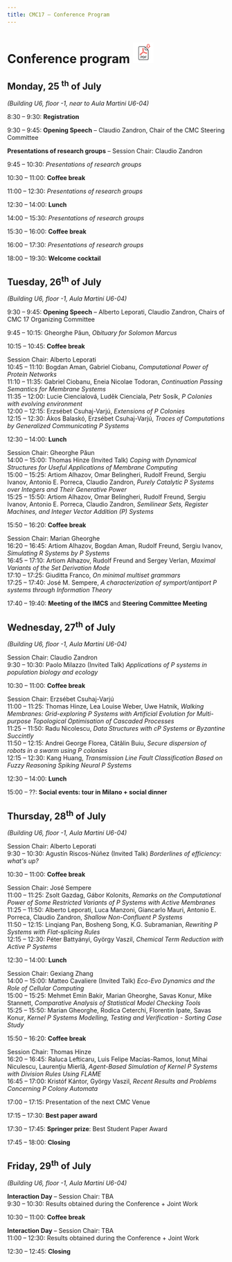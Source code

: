 ```yaml
---
title: CMC17 – Conference Program
---
```


Conference program [<img src="/media/pdf-icon.svg" alt="PDF format" height="48" width="48" class="pdf_icon">](/conference-program/CMC17-program.pdf)
================================================================================================================================================================

Monday, 25 <sup>th</sup> of July
--------------------------------

_(Building U6, floor -1, near to Aula Martini U6-04)_

8:30 – 9:30: __Registration__

9:30 – 9:45: __Opening Speech__ – Claudio Zandron, Chair of the CMC Steering Committee

__Presentations of research groups__ – Session Chair: Claudio Zandron

9:45 – 10:30: _Presentations of research groups_

10:30 – 11:00: __Coffee break__

11:00 – 12:30: _Presentations of research groups_

12:30 – 14:00: __Lunch__

14:00 – 15:30: _Presentations of research groups_

15:30 – 16:00: __Coffee break__

16:00 – 17:30: _Presentations of research groups_

18:00 – 19:30: __Welcome cocktail__

Tuesday, 26<sup>th</sup> of July
--------------------------------

_(Building U6, floor -1, Aula Martini U6-04)_

9:30 – 9:45: __Opening Speech__ – Alberto Leporati, Claudio Zandron, Chairs of CMC 17 Organizing Committee

9:45 – 10:15: Gheorghe Păun, _Obituary for Solomon Marcus_

10:15 – 10:45: __Coffee break__

Session Chair: Alberto Leporati<br>
10:45 – 11:10: Bogdan Aman, Gabriel Ciobanu, _Computational Power of Protein Networks_<br>
11:10 – 11:35: Gabriel Ciobanu, Eneia Nicolae Todoran, _Continuation Passing Semantics for Membrane Systems_<br>
11:35 – 12:00: Lucie Ciencialová, Luděk Cienciala, Petr Sosík, _P Colonies with evolving environment_<br>
12:00 – 12:15: Erzsébet Csuhaj-Varjú, _Extensions of P Colonies_<br>
12:15 – 12:30: Ákos Balaskó, Erzsébet Csuhaj-Varjú, _Traces of Computations by Generalized Communicating P Systems_<br>

12:30 – 14:00: __Lunch__

Session Chair: Gheorghe Păun<br>
14:00 – 15:00: Thomas Hinze (Invited Talk) _Coping with Dynamical Structures for Useful Applications of Membrane Computing_<br>
15:00 – 15:25: Artiom Alhazov, Omar Belingheri, Rudolf Freund, Sergiu Ivanov, Antonio E. Porreca, Claudio Zandron, _Purely Catalytic P Systems over Integers and Their Generative Power_<br>
15:25 – 15:50: Artiom Alhazov, Omar Belingheri, Rudolf Freund, Sergiu Ivanov, Antonio E. Porreca, Claudio Zandron, _Semilinear Sets, Register Machines, and Integer Vector Addition (P) Systems_<br>

15:50 – 16:20: __Coffee break__

Session Chair: Marian Gheorghe<br>
16:20 – 16:45: Artiom Alhazov, Bogdan Aman, Rudolf Freund, Sergiu Ivanov, _Simulating R Systems by P Systems_<br>
16:45 – 17:10: Artiom Alhazov, Rudolf Freund and Sergey Verlan, _Maximal Variants of the Set Derivation Mode_<br>
17:10 – 17:25: Giuditta Franco, _On minimal multiset grammars_<br>
17:25 – 17:40: José M. Sempere, _A characterization of symport/antiport P systems through Information Theory_<br>

17:40 – 19:40:  __Meeting of the IMCS__ and __Steering Committee Meeting__

Wednesday, 27<sup>th</sup> of July
----------------------------------

_(Building U6, floor -1, Aula Martini U6-04)_

Session Chair: Claudio Zandron<br>
9:30 – 10:30: Paolo Milazzo (Invited Talk) _Applications of P systems in population biology and ecology_<br>

10:30 – 11:00: __Coffee break__

Session Chair: Erzsébet Csuhaj-Varjú<br>
11:00 – 11:25: Thomas Hinze, Lea Louise Weber, Uwe Hatnik, _Walking Membranes: Grid-exploring P Systems with Artificial Evolution for Multi-purpose Topological Optimisation of Cascaded Processes_<br>
11:25 – 11:50: Radu Nicolescu, _Data Structures with cP Systems or Byzantine Succintly_<br>
11:50 – 12:15: Andrei George Florea, Cătălin Buiu, _Secure dispersion of robots in a swarm using P colonies_<br>
12:15 – 12:30: Kang Huang, _Transmission Line Fault Classification Based on Fuzzy Reasoning Spiking Neural P Systems_<br>

12:30 – 14:00: __Lunch__

15:00 – ??: __Social events: tour in Milano + social dinner__

Thursday, 28<sup>th</sup> of July
---------------------------------

_(Building U6, floor -1, Aula Martini U6-04)_

Session Chair: Alberto Leporati<br>
9:30 – 10:30: Agustín Riscos-Núñez (Invited Talk) _Borderlines of efficiency: what's up?_<br>

10:30 – 11:00: __Coffee break__

Session Chair: José Sempere<br>
11:00 – 11:25: Zsolt Gazdag, Gábor Kolonits, _Remarks on the Computational Power of Some Restricted Variants of P Systems with Active Membranes_<br>
11:25 – 11:50: Alberto Leporati, Luca Manzoni, Giancarlo Mauri, Antonio E. Porreca, Claudio Zandron, _Shallow Non-Confluent P Systems_<br>
11:50 – 12:15: Linqiang Pan, Bosheng Song, K.G. Subramanian, _Rewriting P Systems with Flat-splicing Rules_<br>
12:15 – 12:30: Péter Battyányi, György Vaszil, _Chemical Term Reduction with Active P Systems_<br>

12:30 – 14:00: __Lunch__

Session Chair: Gexiang Zhang<br>
14:00 – 15:00: Matteo Cavaliere (Invited Talk) _Eco-Evo Dynamics and the Role of Cellular Computing_<br>
15:00 – 15:25: Mehmet Emin Bakir, Marian Gheorghe, Savas Konur, Mike Stannett, _Comparative Analysis of Statistical Model Checking Tools_<br>
15:25 – 15:50: Marian Gheorghe, Rodica Ceterchi, Florentin Ipate, Savas Konur, _Kernel P Systems Modelling, Testing and Verification - Sorting Case Study_<br>

15:50 – 16:20: __Coffee break__

Session Chair: Thomas Hinze<br>
16:20 – 16:45: Raluca Lefticaru, Luis Felipe Macías-Ramos, Ionuţ Mihai Niculescu, Laurenţiu Mierlă, _Agent-Based Simulation of Kernel P Systems with Division Rules Using FLAME_<br>
16:45 – 17:00: Kristóf Kántor, György Vaszil, _Recent Results and Problems Concerning P Colony Automata_<br>

17:00 – 17:15: Presentation of the next CMC Venue

17:15 – 17:30: __Best paper award__

17:30 – 17:45: __Springer prize__: Best Student Paper Award

17:45 – 18:00: __Closing__

Friday, 29<sup>th</sup> of July
-------------------------------

_(Building U6, floor -1, Aula Martini U6-04)_

__Interaction Day__ – Session Chair: TBA<br>
9:30 – 10:30: Results obtained during the Conference + Joint Work

10:30 – 11:00: __Coffee break__

__Interaction Day__ – Session Chair: TBA<br>
11:00 – 12:30: Results obtained during the Conference + Joint Work

12:30 – 12:45: __Closing__


